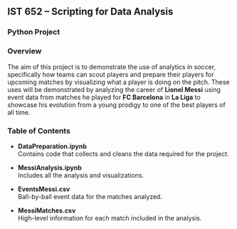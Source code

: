 ## IST 652 – Scripting for Data Analysis

### Python Project

### Overview

The aim of this project is to demonstrate the use of analytics in soccer, specifically how teams can scout players and prepare their players for upcoming matches by visualizing what a player is doing on the pitch. These uses will be demonstrated by analyzing the career of **Lionel Messi** using event data from matches he played for **FC Barcelona** in **La Liga** to showcase his evolution from a young prodigy to one of the best players of all time.

### Table of Contents

- **DataPreparation.ipynb**  
  Contains code that collects and cleans the data required for the project.

- **MessiAnalysis.ipynb**  
  Includes all the analysis and visualizations.

- **EventsMessi.csv**  
  Ball-by-ball event data for the matches analyzed.

- **MessiMatches.csv**  
  High-level information for each match included in the analysis.
